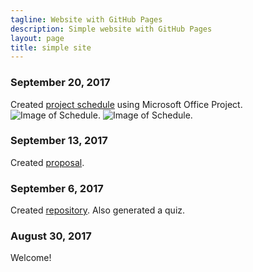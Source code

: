 ```yaml
---
tagline: Website with GitHub Pages
description: Simple website with GitHub Pages
layout: page
title: simple site
---
```

 
### September 20, 2017

Created [project schedule](https://github.com/chris0707/PiRover/blob/master/AlbarilloChristopher.mpp) using Microsoft Office Project.  
![Image of Schedule](https://github.com/chris0707/PiRover/blob/master/Deliverables/Ps1.PNG).
![Image of Schedule](https://github.com/chris0707/PiRover/blob/master/Deliverables/Ps2.PNG).

### September 13, 2017

Created [proposal](https://github.com/chris0707/PiRover/blob/master/Deliverables/Proposal.pdf).

### September 6, 2017

Created [repository](https://github.com/chris0707/PiRover). Also generated a quiz.

### August 30, 2017

Welcome!
